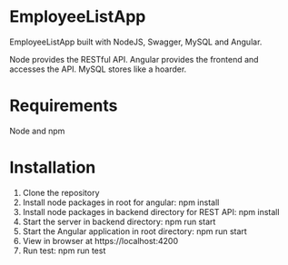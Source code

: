 # EmployeeListApp
 
EmployeeListApp built with NodeJS, Swagger, MySQL and Angular.

Node provides the RESTful API. Angular provides the frontend and accesses the API. MySQL stores like a hoarder.

# Requirements
 Node and npm

# Installation
1. Clone the repository
2. Install node packages in root for angular: npm install
3. Install node packages in backend directory for REST API: npm install
4. Start the server in backend directory: npm run start
5. Start the Angular application in root directory: npm run start
6. View in browser at https://localhost:4200
7. Run test: npm run test

